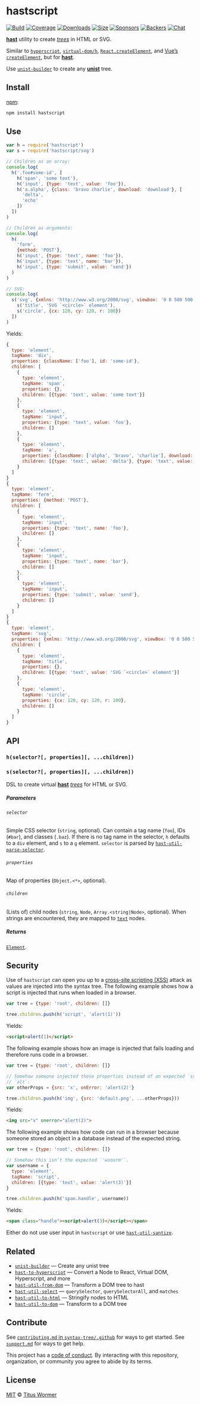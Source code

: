 # hastscript

[![Build][build-badge]][build]
[![Coverage][coverage-badge]][coverage]
[![Downloads][downloads-badge]][downloads]
[![Size][size-badge]][size]
[![Sponsors][sponsors-badge]][collective]
[![Backers][backers-badge]][collective]
[![Chat][chat-badge]][chat]

[**hast**][hast] utility to create [*trees*][tree] in HTML or SVG.

Similar to [`hyperscript`][hyperscript], [`virtual-dom/h`][virtual-hyperscript],
[`React.createElement`][react], and [Vue’s `createElement`][vue],
but for [**hast**][hast].

Use [`unist-builder`][u] to create any [**unist**][unist] tree.

## Install

[npm][]:

```sh
npm install hastscript
```

## Use

```js
var h = require('hastscript')
var s = require('hastscript/svg')

// Children as an array:
console.log(
  h('.foo#some-id', [
    h('span', 'some text'),
    h('input', {type: 'text', value: 'foo'}),
    h('a.alpha', {class: 'bravo charlie', download: 'download'}, [
      'delta',
      'echo'
    ])
  ])
)

// Children as arguments:
console.log(
  h(
    'form',
    {method: 'POST'},
    h('input', {type: 'text', name: 'foo'}),
    h('input', {type: 'text', name: 'bar'}),
    h('input', {type: 'submit', value: 'send'})
  )
)

// SVG:
console.log(
  s('svg', {xmlns: 'http://www.w3.org/2000/svg', viewbox: '0 0 500 500'}, [
    s('title', 'SVG `<circle>` element'),
    s('circle', {cx: 120, cy: 120, r: 100})
  ])
)
```

Yields:

```js
{
  type: 'element',
  tagName: 'div',
  properties: {className: ['foo'], id: 'some-id'},
  children: [
    {
      type: 'element',
      tagName: 'span',
      properties: {},
      children: [{type: 'text', value: 'some text'}]
    },
    {
      type: 'element',
      tagName: 'input',
      properties: {type: 'text', value: 'foo'},
      children: []
    },
    {
      type: 'element',
      tagName: 'a',
      properties: {className: ['alpha', 'bravo', 'charlie'], download: true},
      children: [{type: 'text', value: 'delta'}, {type: 'text', value: 'echo'}]
    }
  ]
}
{
  type: 'element',
  tagName: 'form',
  properties: {method: 'POST'},
  children: [
    {
      type: 'element',
      tagName: 'input',
      properties: {type: 'text', name: 'foo'},
      children: []
    },
    {
      type: 'element',
      tagName: 'input',
      properties: {type: 'text', name: 'bar'},
      children: []
    },
    {
      type: 'element',
      tagName: 'input',
      properties: {type: 'submit', value: 'send'},
      children: []
    }
  ]
}
{
  type: 'element',
  tagName: 'svg',
  properties: {xmlns: 'http://www.w3.org/2000/svg', viewBox: '0 0 500 500'},
  children: [
    {
      type: 'element',
      tagName: 'title',
      properties: {},
      children: [{type: 'text', value: 'SVG `<circle>` element'}]
    },
    {
      type: 'element',
      tagName: 'circle',
      properties: {cx: 120, cy: 120, r: 100},
      children: []
    }
  ]
}
```

## API

### `h(selector?[, properties][, ...children])`

### `s(selector?[, properties][, ...children])`

DSL to create virtual [**hast**][hast] [*trees*][tree] for HTML or SVG.

##### Parameters

###### `selector`

Simple CSS selector (`string`, optional).
Can contain a tag name (`foo`), IDs (`#bar`), and classes (`.baz`).
If there is no tag name in the selector, `h` defaults to a `div` element,
and `s` to a `g` element.
`selector` is parsed by [`hast-util-parse-selector`][parse-selector].

###### `properties`

Map of properties (`Object.<*>`, optional).

###### `children`

(Lists of) child nodes (`string`, `Node`, `Array.<string|Node>`, optional).
When strings are encountered, they are mapped to [`text`][text] nodes.

##### Returns

[`Element`][element].

## Security

Use of `hastscript` can open you up to a [cross-site scripting (XSS)][xss]
attack as values are injected into the syntax tree.
The following example shows how a script is injected that runs when loaded in a
browser.

```js
var tree = {type: 'root', children: []}

tree.children.push(h('script', 'alert(1)'))
```

Yields:

```html
<script>alert(1)</script>
```

The following example shows how an image is injected that fails loading and
therefore runs code in a browser.

```js
var tree = {type: 'root', children: []}

// Somehow someone injected these properties instead of an expected `src` and
// `alt`:
var otherProps = {src: 'x', onError: 'alert(2)'}

tree.children.push(h('img', {src: 'default.png', ...otherProps}))
```

Yields:

```html
<img src="x" onerror="alert(2)">
```

The following example shows how code can run in a browser because someone stored
an object in a database instead of the expected string.

```js
var tree = {type: 'root', children: []}

// Somehow this isn’t the expected `'wooorm'`.
var username = {
  type: 'element',
  tagName: 'script',
  children: [{type: 'text', value: 'alert(3)'}]
}

tree.children.push(h('span.handle', username))
```

Yields:

```html
<span class="handle"><script>alert(3)</script></span>
```

Either do not use user input in `hastscript` or use
[`hast-util-santize`][sanitize].

## Related

*   [`unist-builder`](https://github.com/syntax-tree/unist-builder)
    — Create any unist tree
*   [`hast-to-hyperscript`](https://github.com/syntax-tree/hast-to-hyperscript)
    — Convert a Node to React, Virtual DOM, Hyperscript, and more
*   [`hast-util-from-dom`](https://github.com/syntax-tree/hast-util-from-dom)
    — Transform a DOM tree to hast
*   [`hast-util-select`](https://github.com/syntax-tree/hast-util-select)
    — `querySelector`, `querySelectorAll`, and `matches`
*   [`hast-util-to-html`](https://github.com/syntax-tree/hast-util-to-html)
    — Stringify nodes to HTML
*   [`hast-util-to-dom`](https://github.com/syntax-tree/hast-util-to-dom)
    — Transform to a DOM tree

## Contribute

See [`contributing.md` in `syntax-tree/.github`][contributing] for ways to get
started.
See [`support.md`][support] for ways to get help.

This project has a [code of conduct][coc].
By interacting with this repository, organization, or community you agree to
abide by its terms.

## License

[MIT][license] © [Titus Wormer][author]

<!-- Definitions -->

[build-badge]: https://img.shields.io/travis/syntax-tree/hastscript.svg

[build]: https://travis-ci.org/syntax-tree/hastscript

[coverage-badge]: https://img.shields.io/codecov/c/github/syntax-tree/hastscript.svg

[coverage]: https://codecov.io/github/syntax-tree/hastscript

[downloads-badge]: https://img.shields.io/npm/dm/hastscript.svg

[downloads]: https://www.npmjs.com/package/hastscript

[size-badge]: https://img.shields.io/bundlephobia/minzip/hastscript.svg

[size]: https://bundlephobia.com/result?p=hastscript

[sponsors-badge]: https://opencollective.com/unified/sponsors/badge.svg

[backers-badge]: https://opencollective.com/unified/backers/badge.svg

[collective]: https://opencollective.com/unified

[chat-badge]: https://img.shields.io/badge/chat-spectrum-7b16ff.svg

[chat]: https://spectrum.chat/unified/syntax-tree

[npm]: https://docs.npmjs.com/cli/install

[license]: license

[author]: https://wooorm.com

[contributing]: https://github.com/syntax-tree/.github/blob/master/contributing.md

[support]: https://github.com/syntax-tree/.github/blob/master/support.md

[coc]: https://github.com/syntax-tree/.github/blob/master/code-of-conduct.md

[hyperscript]: https://github.com/dominictarr/hyperscript

[virtual-hyperscript]: https://github.com/Matt-Esch/virtual-dom/tree/master/virtual-hyperscript

[react]: https://reactjs.org/docs/glossary.html#react-elements

[vue]: https://vuejs.org/v2/guide/render-function.html#createElement-Arguments

[unist]: https://github.com/syntax-tree/unist

[tree]: https://github.com/syntax-tree/unist#tree

[hast]: https://github.com/syntax-tree/hast

[element]: https://github.com/syntax-tree/hast#element

[text]: https://github.com/syntax-tree/hast#text

[u]: https://github.com/syntax-tree/unist-builder

[parse-selector]: https://github.com/syntax-tree/hast-util-parse-selector

[xss]: https://en.wikipedia.org/wiki/Cross-site_scripting

[sanitize]: https://github.com/syntax-tree/hast-util-sanitize

